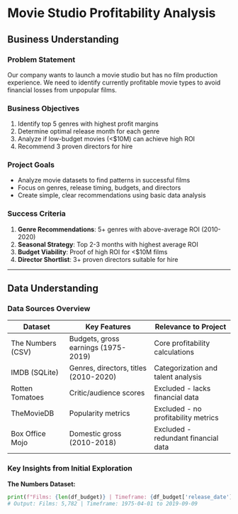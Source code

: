 # Movie Studio Profitability Analysis

## Business Understanding

### Problem Statement
Our company wants to launch a movie studio but has no film production experience. We need to identify currently profitable movie types to avoid financial losses from unpopular films.

### Business Objectives
1. Identify top 5 genres with highest profit margins
2. Determine optimal release month for each genre
3. Analyze if low-budget movies (<$10M) can achieve high ROI
4. Recommend 3 proven directors for hire

### Project Goals
- Analyze movie datasets to find patterns in successful films
- Focus on genres, release timing, budgets, and directors
- Create simple, clear recommendations using basic data analysis

### Success Criteria
1. **Genre Recommendations**: 5+ genres with above-average ROI (2010-2020)
2. **Seasonal Strategy**: Top 2-3 months with highest average ROI
3. **Budget Viability**: Proof of high ROI for <$10M films
4. **Director Shortlist**: 3+ proven directors suitable for hire

---

## Data Understanding

### Data Sources Overview
| Dataset          | Key Features                          | Relevance to Project                 |
|------------------|---------------------------------------|--------------------------------------|
| The Numbers (CSV)| Budgets, gross earnings (1975-2019)   | Core profitability calculations      |
| IMDB (SQLite)    | Genres, directors, titles (2010-2020) | Categorization and talent analysis   |
| Rotten Tomatoes  | Critic/audience scores                | Excluded - lacks financial data      |
| TheMovieDB       | Popularity metrics                    | Excluded - no profitability metrics  |
| Box Office Mojo  | Domestic gross (2010-2018)            | Excluded - redundant financial data  |

### Key Insights from Initial Exploration
**The Numbers Dataset:**
```python
print(f"Films: {len(df_budget)} | Timeframe: {df_budget['release_date'].min()} to {df_budget['release_date'].max()}")
# Output: Films: 5,782 | Timeframe: 1975-04-01 to 2019-09-09
